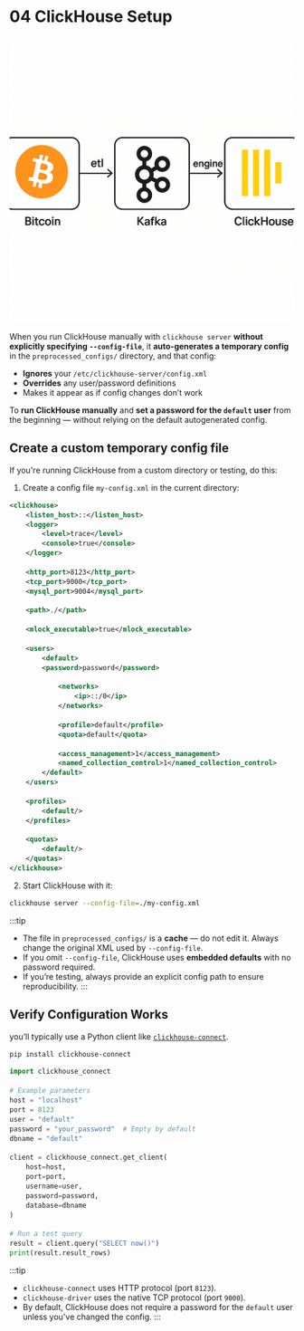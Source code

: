 # 04 ClickHouse Setup

![](/img/bitcoin/bitcoin_data_pipeline.png)

When you run ClickHouse manually with `clickhouse server` **without explicitly specifying `--config-file`**, it **auto-generates a temporary config** in the `preprocessed_configs/` directory, and that config:

* **Ignores** your `/etc/clickhouse-server/config.xml`
* **Overrides** any user/password definitions
* Makes it appear as if config changes don’t work

To **run ClickHouse manually** and **set a password for the `default` user** from the beginning — without relying on the default autogenerated config.


## Create a custom temporary config file

If you're running ClickHouse from a custom directory or testing, do this:

1. Create a config file `my-config.xml` in the current directory:

```xml
<clickhouse>
    <listen_host>::</listen_host>
    <logger>
        <level>trace</level>
        <console>true</console>
    </logger>

    <http_port>8123</http_port>
    <tcp_port>9000</tcp_port>
    <mysql_port>9004</mysql_port>

    <path>./</path>

    <mlock_executable>true</mlock_executable>

    <users>
        <default>
	    <password>password</password>

            <networks>
                <ip>::/0</ip>
            </networks>

            <profile>default</profile>
            <quota>default</quota>

            <access_management>1</access_management>
            <named_collection_control>1</named_collection_control>
        </default>
    </users>

    <profiles>
        <default/>
    </profiles>

    <quotas>
        <default/>
    </quotas>
</clickhouse>
```

2. Start ClickHouse with it:

```bash
clickhouse server --config-file=./my-config.xml
```

:::tip
* The file in `preprocessed_configs/` is a **cache** — do not edit it. Always change the original XML used by `--config-file`.
* If you omit `--config-file`, ClickHouse uses **embedded defaults** with no password required.
* If you’re testing, always provide an explicit config path to ensure reproducibility.
:::


## Verify Configuration Works

you’ll typically use a Python client like [`clickhouse-connect`](https://github.com/ClickHouse/clickhouse-connect).

```bash
pip install clickhouse-connect
```

```python
import clickhouse_connect

# Example parameters
host = "localhost"
port = 8123
user = "default"
password = "your_password"  # Empty by default
dbname = "default"

client = clickhouse_connect.get_client(
    host=host,
    port=port,
    username=user,
    password=password,
    database=dbname
)

# Run a test query
result = client.query("SELECT now()")
print(result.result_rows)
```
:::tip
* `clickhouse-connect` uses HTTP protocol (port `8123`).
* `clickhouse-driver` uses the native TCP protocol (port `9000`).
* By default, ClickHouse does not require a password for the `default` user unless you've changed the config.
:::
